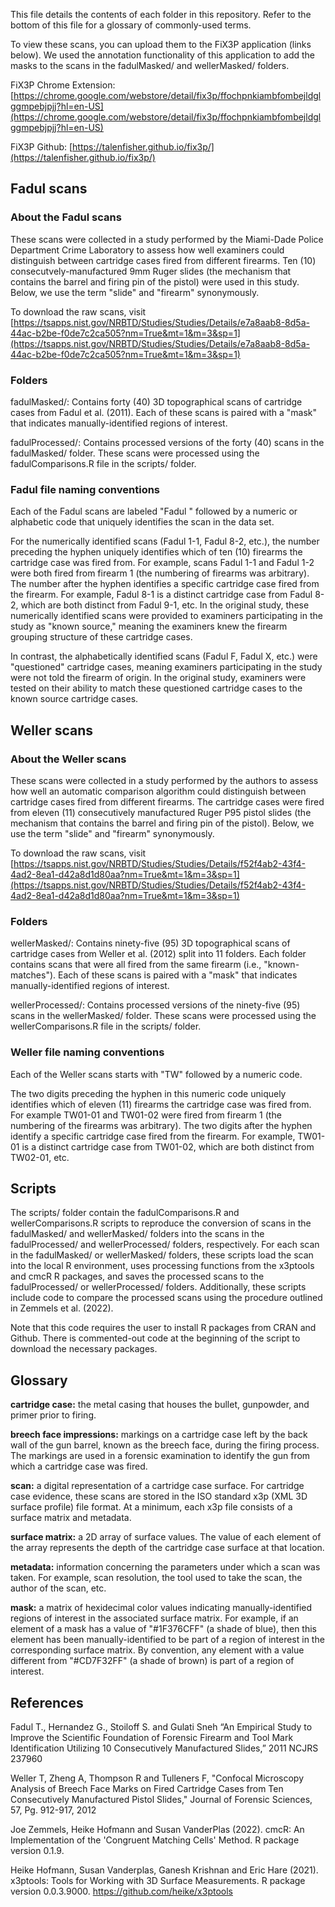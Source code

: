 This file details the contents of each folder in this repository.
Refer to the bottom of this file for a glossary of commonly-used terms.

To view these scans, you can upload them to the FiX3P application (links below).
We used the annotation functionality of this application to add the masks to the scans in the fadulMasked/ and wellerMasked/ folders.

FiX3P Chrome Extension: [https://chrome.google.com/webstore/detail/fix3p/ffochpnkiambfombejldglggmpebjpjj?hl=en-US](https://chrome.google.com/webstore/detail/fix3p/ffochpnkiambfombejldglggmpebjpjj?hl=en-US)

FiX3P Github: [https://talenfisher.github.io/fix3p/](https://talenfisher.github.io/fix3p/)

## Fadul scans

### About the Fadul scans

These scans were collected in a study performed by the Miami-Dade Police Department Crime Laboratory to assess how well examiners could distinguish between cartridge cases fired from different firearms.
Ten (10) consecutvely-manufactured 9mm Ruger slides (the mechanism that contains the barrel and firing pin of the pistol) were used in this study.
Below, we use the term "slide" and "firearm" synonymously.

To download the raw scans, visit [https://tsapps.nist.gov/NRBTD/Studies/Studies/Details/e7a8aab8-8d5a-44ac-b2be-f0de7c2ca505?nm=True&mt=1&m=3&sp=1](https://tsapps.nist.gov/NRBTD/Studies/Studies/Details/e7a8aab8-8d5a-44ac-b2be-f0de7c2ca505?nm=True&mt=1&m=3&sp=1)

### Folders

fadulMasked/: Contains forty (40) 3D topographical scans of cartridge cases from Fadul et al. (2011). Each of these scans is paired with a "mask" that indicates manually-identified regions of interest.

fadulProcessed/: Contains processed versions of the forty (40) scans in the fadulMasked/ folder. These scans were processed using the fadulComparisons.R file in the scripts/ folder.

### Fadul file naming conventions

Each of the Fadul scans are labeled "Fadul " followed by a numeric or alphabetic code that uniquely identifies the scan in the data set.

For the numerically identified scans (Fadul 1-1, Fadul 8-2, etc.), the number preceding the hyphen uniquely identifies which of ten (10) firearms the cartridge case was fired from.
For example, scans Fadul 1-1 and Fadul 1-2 were both fired from firearm 1 (the numbering of firearms was arbitrary).
The number after the hyphen identifies a specific cartridge case fired from the firearm.
For example, Fadul 8-1 is a distinct cartridge case from Fadul 8-2, which are both distinct from Fadul 9-1, etc.
In the original study, these numerically identified scans were provided to examiners participating in the study as "known source," meaning the examiners knew the firearm grouping structure of these cartridge cases.

In contrast, the alphabetically identified scans (Fadul F, Fadul X, etc.) were "questioned" cartridge cases, meaning examiners participating in the study were not told the firearm of origin.
In the original study, examiners were tested on their ability to match these questioned cartridge cases to the known source cartridge cases.

## Weller scans

### About the Weller scans

These scans were collected in a study performed by the authors to assess how well an automatic comparison algorithm could distinguish between cartridge cases fired from different firearms.
The cartridge cases were fired from eleven (11) consecutively manufactured Ruger P95 pistol slides (the mechanism that contains the barrel and firing pin of the pistol).
Below, we use the term "slide" and "firearm" synonymously.

To download the raw scans, visit [https://tsapps.nist.gov/NRBTD/Studies/Studies/Details/f52f4ab2-43f4-4ad2-8ea1-d42a8d1d80aa?nm=True&mt=1&m=3&sp=1](https://tsapps.nist.gov/NRBTD/Studies/Studies/Details/f52f4ab2-43f4-4ad2-8ea1-d42a8d1d80aa?nm=True&mt=1&m=3&sp=1)

### Folders

wellerMasked/: Contains ninety-five (95) 3D topographical scans of cartridge cases from Weller et al. (2012) split into 11 folders. Each folder contains scans that were all fired from the same firearm (i.e., "known-matches"). Each of these scans is paired with a "mask" that indicates manually-identified regions of interest.

wellerProcessed/: Contains processed versions of the ninety-five (95) scans in the wellerMasked/ folder. These scans were processed using the wellerComparisons.R file in the scripts/ folder.

### Weller file naming conventions

Each of the Weller scans starts with "TW" followed by a numeric code.

The two digits preceding the hyphen in this numeric code uniquely identifies which of eleven (11) firearms the cartridge case was fired from. For example TW01-01 and TW01-02 were fired from firearm 1 (the numbering of the firearms was arbitrary).
The two digits after the hyphen identify a specific cartridge case fired from the firearm.
For example, TW01-01 is a distinct cartridge case from TW01-02, which are both distinct from TW02-01, etc.

## Scripts

The scripts/ folder contain the fadulComparisons.R and wellerComparisons.R scripts to reproduce the conversion of scans in the fadulMasked/ and wellerMasked/ folders into the scans in the fadulProcessed/ and wellerProcessed/ folders, respectively.
For each scan in the fadulMasked/ or wellerMasked/ folders, these scripts load the scan into the local R environment, uses processing functions from the x3ptools and cmcR R packages, and saves the processed scans to the fadulProcessed/ or wellerProcessed/ folders.
Additionally, these scripts include code to compare the processed scans using the procedure outlined in Zemmels et al. (2022).

Note that this code requires the user to install R packages from CRAN and Github.
There is commented-out code at the beginning of the script to download the necessary packages.

## Glossary

**cartridge case:** the metal casing that houses the bullet, gunpowder, and primer prior to firing.

**breech face impressions:** markings on a cartridge case left by the back wall of the gun barrel, known as the breech face, during the firing process. The markings are used in a forensic examination to identify the gun from which a cartridge case was fired.

**scan:** a digital representation of a cartridge case surface. For cartridge case evidence, these scans are stored in the ISO standard x3p (XML 3D surface profile) file format. At a minimum, each x3p file consists of a surface matrix and metadata.

**surface matrix:** a 2D array of surface values. The value of each element of the array represents the depth of the cartridge case surface at that location.

**metadata:** information concerning the parameters under which a scan was taken. For example, scan resolution, the tool used to take the scan, the author of the scan, etc.

**mask:** a matrix of hexidecimal color values indicating manually-identified regions of interest in the associated surface matrix. For example, if an element of a mask has a value of "#1F376CFF" (a shade of blue), then this element has been manually-identified to be part of a region of interest in the corresponding surface matrix. By convention, any element with a value different from "#CD7F32FF" (a shade of brown) is part of a region of interest.

## References

Fadul T., Hernandez G., Stoiloff S. and Gulati Sneh “An Empirical Study to Improve the Scientific Foundation of Forensic Firearm and Tool Mark Identification Utilizing 10 Consecutively Manufactured Slides,” 2011 NCJRS 237960

Weller T, Zheng A, Thompson R and Tulleners F, "Confocal Microscopy Analysis of Breech Face Marks on Fired Cartridge Cases from Ten Consecutively Manufactured Pistol Slides," Journal of Forensic Sciences, 57, Pg. 912-917, 2012

Joe Zemmels, Heike Hofmann and Susan VanderPlas (2022). cmcR: An Implementation of the 'Congruent Matching Cells' Method. R package version 0.1.9.

Heike Hofmann, Susan Vanderplas, Ganesh Krishnan and Eric Hare (2021). x3ptools: Tools for Working with 3D Surface Measurements. R package version 0.0.3.9000. https://github.com/heike/x3ptools
